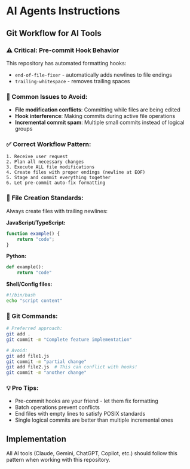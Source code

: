 # AI Agents Instructions

## Git Workflow for AI Tools

### ⚠️ Critical: Pre-commit Hook Behavior
This repository has automated formatting hooks:
- `end-of-file-fixer` - automatically adds newlines to file endings
- `trailing-whitespace` - removes trailing spaces

### 🚫 Common Issues to Avoid:
- **File modification conflicts**: Committing while files are being edited
- **Hook interference**: Making commits during active file operations
- **Incremental commit spam**: Multiple small commits instead of logical groups

### ✅ Correct Workflow Pattern:
```
1. Receive user request
2. Plan all necessary changes
3. Execute ALL file modifications
4. Create files with proper endings (newline at EOF)
5. Stage and commit everything together
6. Let pre-commit auto-fix formatting
```

### 📁 File Creation Standards:
Always create files with trailing newlines:

**JavaScript/TypeScript:**
```javascript
function example() {
    return "code";
}

```

**Python:**
```python
def example():
    return "code"

```

**Shell/Config files:**
```bash
#!/bin/bash
echo "script content"

```

### 🔧 Git Commands:
```bash
# Preferred approach:
git add .
git commit -m "Complete feature implementation"

# Avoid:
git add file1.js
git commit -m "partial change"
git add file2.js  # This can conflict with hooks!
git commit -m "another change"
```

### 💡 Pro Tips:
- Pre-commit hooks are your friend - let them fix formatting
- Batch operations prevent conflicts
- End files with empty lines to satisfy POSIX standards
- Single logical commits are better than multiple incremental ones

## Implementation
All AI tools (Claude, Gemini, ChatGPT, Copilot, etc.) should follow this pattern when working with this repository.
